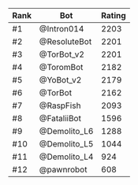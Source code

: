 Rank|Bot|Rating
---|---|---
#1|@Intron014|2203
#2|@ResoluteBot|2201
#3|@TorBot_v2|2201
#4|@ToromBot|2182
#5|@YoBot_v2|2179
#6|@TorBot|2162
#7|@RaspFish|2093
#8|@FataliiBot|1596
#9|@Demolito_L6|1288
#10|@Demolito_L5|1044
#11|@Demolito_L4|924
#12|@pawnrobot|608
